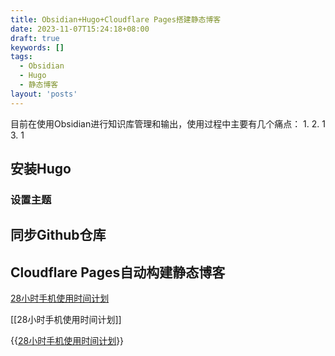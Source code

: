 ```yaml
---
title: Obsidian+Hugo+Cloudflare Pages搭建静态博客
date: 2023-11-07T15:24:18+08:00
draft: true
keywords: []
tags:
  - Obsidian
  - Hugo
  - 静态博客
layout: 'posts'
---
```


目前在使用Obsidian进行知识库管理和输出，使用过程中主要有几个痛点：
1. 
2. 1
3. 1


## 安装Hugo
### 设置主题


## 同步Github仓库



## Cloudflare Pages自动构建静态博客



[28小时手机使用时间计划](28小时手机使用时间计划.md)

[[28小时手机使用时间计划]]

{{[28小时手机使用时间计划](28小时手机使用时间计划.md)}}